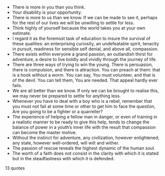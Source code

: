 - There is more in you than you think.
 - Your disability is your opportunity.
 - There is more to us than we know. If we can be made to see it, perhaps for the rest of our lives we will be unwilling to settle for less.
 - Think highly of yourself because the world takes you at your own estimate.
 - I regard it as the foremost task of education to insure the survival of these qualities: an enterprising curiosity, an undefeatable spirit, tenacity in pursuit, readiness for sensible self denial, and above all, compassion.
 - There exists within everyone a grand passion, an outlandish thirst for adventure, a desire to live boldly and vividly through the journey of life.
 - There are three ways of trying to win the young. There is persuasion, there is compulsion, and there is attraction. You can preach at them: that is a hook without a worm. You can say, You must volunteer, and that is of the devil. You can tell them, You are needed. That appeal hardly ever fails.
 - We are all better than we know. If only we can be brought to realise this, we may never be prepared to settle for anything less.
 - Whenever you have to deal with a boy who is a rebel, remember that you must not fail at some time or other to get him to face the question, Are you going to be a fighter or a quarreller?
 - The experience of helping a fellow man in danger, or even of training in a realistic manner to be ready to give this help, tends to change the balance of power in a youth’s inner life with the result that compassion can become the master motive.
 - Without the instinct for adventure, any civilization, however enlightened; any state, however well-ordered, will wilt and wither.
 - The passion of rescue reveals the highest dynamic of the human soul.
 - The worth of a faith does not consist in the clarity with which it is stated but in the steadfastness with which it is defended.

13 quotes